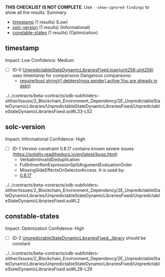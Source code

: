 **THIS CHECKLIST IS NOT COMPLETE**. Use `--show-ignored-findings` to show all the results.
Summary
 - [timestamp](#timestamp) (1 results) (Low)
 - [solc-version](#solc-version) (1 results) (Informational)
 - [constable-states](#constable-states) (1 results) (Optimization)
## timestamp
Impact: Low
Confidence: Medium
 - [ ] ID-0
[UnpredictableStateDynamicLibrariesFixed.loan(uint256,uint256)](../../contracts/beta-contracts/sdb-subfolders-slither/Issues/2_Blockchain_Environment_Dependency/2E_UnpredictableStateDynamicLibraries/UnpredictableStateDynamicLibrariesFixed/UnpredictableStateDynamicLibrariesFixed.sol#L33-L52) uses timestamp for comparisons
	Dangerous comparisons:
	- [require(bool,string)(! debters[msg.sender].active,You are already in debt)](../../contracts/beta-contracts/sdb-subfolders-slither/Issues/2_Blockchain_Environment_Dependency/2E_UnpredictableStateDynamicLibraries/UnpredictableStateDynamicLibrariesFixed/UnpredictableStateDynamicLibrariesFixed.sol#L34)

../../contracts/beta-contracts/sdb-subfolders-slither/Issues/2_Blockchain_Environment_Dependency/2E_UnpredictableStateDynamicLibraries/UnpredictableStateDynamicLibrariesFixed/UnpredictableStateDynamicLibrariesFixed.sol#L33-L52


## solc-version
Impact: Informational
Confidence: High
 - [ ] ID-1
Version constraint 0.8.17 contains known severe issues (https://solidity.readthedocs.io/en/latest/bugs.html)
	- VerbatimInvalidDeduplication
	- FullInlinerNonExpressionSplitArgumentEvaluationOrder
	- MissingSideEffectsOnSelectorAccess.
It is used by:
	- [0.8.17](../../contracts/beta-contracts/sdb-subfolders-slither/Issues/2_Blockchain_Environment_Dependency/2E_UnpredictableStateDynamicLibraries/UnpredictableStateDynamicLibrariesFixed/UnpredictableStateDynamicLibrariesFixed.sol#L2)

../../contracts/beta-contracts/sdb-subfolders-slither/Issues/2_Blockchain_Environment_Dependency/2E_UnpredictableStateDynamicLibraries/UnpredictableStateDynamicLibrariesFixed/UnpredictableStateDynamicLibrariesFixed.sol#L2


## constable-states
Impact: Optimization
Confidence: High
 - [ ] ID-2
[UnpredictableStateDynamicLibrariesFixed._library](../../contracts/beta-contracts/sdb-subfolders-slither/Issues/2_Blockchain_Environment_Dependency/2E_UnpredictableStateDynamicLibraries/UnpredictableStateDynamicLibrariesFixed/UnpredictableStateDynamicLibrariesFixed.sol#L28-L29) should be constant 

../../contracts/beta-contracts/sdb-subfolders-slither/Issues/2_Blockchain_Environment_Dependency/2E_UnpredictableStateDynamicLibraries/UnpredictableStateDynamicLibrariesFixed/UnpredictableStateDynamicLibrariesFixed.sol#L28-L29


